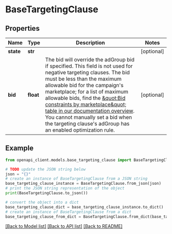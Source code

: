 # BaseTargetingClause


## Properties

Name | Type | Description | Notes
------------ | ------------- | ------------- | -------------
**state** | **str** |  | [optional] 
**bid** | **float** | The bid will override the adGroup bid if specified. This field is not used for negative targeting clauses. The bid must be less than the maximum allowable bid for the campaign&#39;s marketplace; for a list of maximum allowable bids, find the [\&quot;Bid constraints by marketplace\&quot; table in our documentation overview](https://advertising.amazon.com/API/docs/en-us/concepts/limits#bid-constraints-by-marketplace). You cannot manually set a bid when the targeting clause&#39;s adGroup has an enabled optimization rule. | [optional] 

## Example

```python
from openapi_client.models.base_targeting_clause import BaseTargetingClause

# TODO update the JSON string below
json = "{}"
# create an instance of BaseTargetingClause from a JSON string
base_targeting_clause_instance = BaseTargetingClause.from_json(json)
# print the JSON string representation of the object
print(BaseTargetingClause.to_json())

# convert the object into a dict
base_targeting_clause_dict = base_targeting_clause_instance.to_dict()
# create an instance of BaseTargetingClause from a dict
base_targeting_clause_from_dict = BaseTargetingClause.from_dict(base_targeting_clause_dict)
```
[[Back to Model list]](../README.md#documentation-for-models) [[Back to API list]](../README.md#documentation-for-api-endpoints) [[Back to README]](../README.md)


